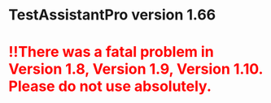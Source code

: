 # TestAssistantPro version 1.66

# <span style="color:red">!!There was a fatal problem in Version 1.8, Version 1.9, Version 1.10. Please do not use absolutely.</span>
